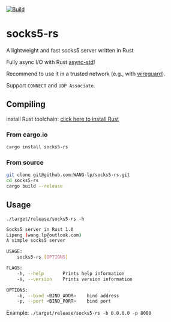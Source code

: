 [![Build](https://github.com/WANG-lp/socks5-rs/workflows/Rust-CI/badge.svg)](https://github.com/WANG-lp/socks5-rs/actions) 

# socks5-rs

A lightweight and fast socks5 server written in Rust

Fully async I/O with Rust [async-std](https://github.com/async-rs/async-std)! 

Recommend to use it in a trusted network (e.g., with [wireguard](https://www.wireguard.com/)).

Support `CONNECT` and `UDP Associate`.

## Compiling
install Rust toolchain: [click here to install Rust](https://www.rust-lang.org/tools/install) 


### From cargo.io

```bash
cargo install socks5-rs
```

### From source

```bash
git clone git@github.com:WANG-lp/socks5-rs.git
cd socks5-rs
cargo build --release
```


## Usage

`./target/release/socks5-rs -h`

```bash
Socks5 server in Rust 1.0
Lipeng (wang.lp@outlook.com)
A simple socks5 server

USAGE:
    socks5-rs [OPTIONS]

FLAGS:
    -h, --help       Prints help information
    -V, --version    Prints version information

OPTIONS:
    -b, --bind <BIND_ADDR>    bind address
    -p, --port <BIND_PORT>    bind port
```

Example: `./target/release/socks5-rs -b 0.0.0.0 -p 8080`

